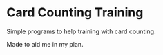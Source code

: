 # Card Counting Training
Simple programs to help training with card counting.

Made to aid me in my plan.
